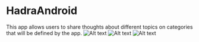# HadraAndroid
This app allows users to share thoughts about different topics on categories that will be defined by the app.
![Alt text](https://zupimages.net/up/19/52/4auv.jpg "Home")
![Alt text](https://zupimages.net/up/19/52/b0zu.jpg "Add a topic")
![Alt text](https://zupimages.net/up/19/52/cmpa.jpg "Comments")
